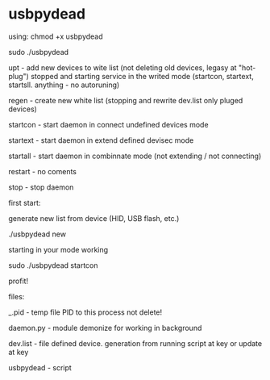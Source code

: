 # usbpydead

using: 
chmod +x usbpydead

sudo ./usbpydead <argument>

  
upt - add new devices to wite list (not deleting old devices, legasy at "hot-plug")
stopped and starting service in the writed mode (startcon, startext, startsll. anything - no autoruning) 
  
regen - create new white list (stopping and rewrite dev.list only pluged devices)
  
startcon - start daemon in connect undefined devices mode
  
startext - start daemon in extend defined devisec mode
  
startall - start daemon in combinnate mode (not extending / not connecting)
  
restart - no coments
  
stop - stop daemon

  
first start:

generate new list from device (HID, USB flash, etc.)
  
./usbpydead new
  
starting in your mode working
  
sudo ./usbpydead startcon
  
profit!

  
files:
  
_.pid - temp file PID to this process not delete!
  
daemon.py - module demonize for working in background 
  
dev.list - file defined device. generation from running script at key <new> or update at key <gen>
  
usbpydead - script
